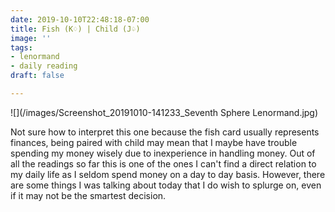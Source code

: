 ```yaml
---
date: 2019-10-10T22:48:18-07:00
title: Fish (K♢) | Child (J♤)
image: ''
tags:
- lenormand
- daily reading
draft: false

---
```

![](/images/Screenshot_20191010-141233_Seventh Sphere Lenormand.jpg)

Not sure how to interpret this one because the fish card usually represents finances, being paired with child may mean that I maybe have trouble spending my money wisely due to inexperience in handling money. Out of all the readings so far this is one of the ones I can't find a direct relation to my daily life as I seldom spend money on a day to day basis. However, there are some things I was talking about today that I do wish to splurge on, even if it may not be the smartest decision.